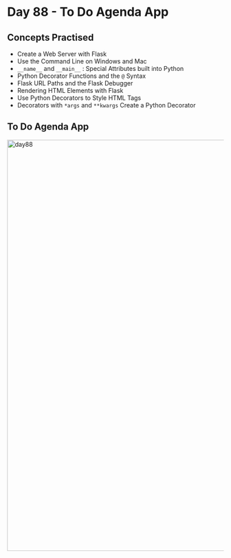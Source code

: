 # Day 88 - To Do Agenda App
## Concepts Practised
- Create a Web Server with Flask
- Use the Command Line on Windows and Mac
- `__name__` and `__main__` : Special Attributes built into Python
- Python Decorator Functions and the `@` Syntax
- Flask URL Paths and the Flask Debugger
- Rendering HTML Elements with Flask
- Use Python Decorators to Style HTML Tags
- Decorators with `*args` and `**kwargs`
Create a Python Decorator
## To Do Agenda App
<img width="955" alt="day88" src="https://user-images.githubusercontent.com/98851253/170607934-975540fc-22c3-44aa-8118-7f42af2ee252.png">

